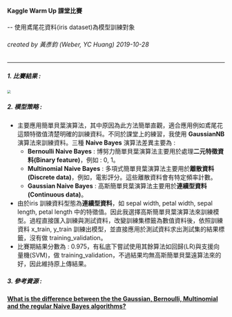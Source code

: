 ####  Kaggle Warm Up 課堂比賽 
 -- 使用鳶尾花資料(iris dataset)為模型訓練對象
###### created by 黃彥鈞 (Weber, YC Huang)     2019-10-28
---
##### 1. 比賽結果 : 
<img src="C:\Users\doudi\OneDrive\Documents\TMU-GIDS\機器學習與深度學習\Capture.PNG" style="zoom: 50%;" />

##### 2. 模型策略 :
+ 主要應用簡單貝葉演算法，其中原因為此方法簡單直觀，適合應用例如鳶尾花這類特徵值清楚明確的訓練資料。不同於課堂上的練習，我使用 **GaussianNB** 演算法來訓練資料。三種 **Naive Bayes** 演算法差異主要為 : 
  +  **Bernoulli Naive Bayes** : 博努力簡單貝葉演算法主要用於處理**二元特徵資料(Binary feature)**，例如 : 0, 1。
  +  **Multinomial Naive Bayes** : 多項式簡單貝葉演算法主要用於**離散資料 (Discrete data)**，例如，電影評分。這些離散資料會有特定頻率計數。
  +  **Gaussian Naive Bayes** : 高斯簡單貝葉演算法主要用於**連續型資料 (Continuous data)**。
+ 由於iris 訓練資料型態為**連續型資料**，如 sepal width, petal width, sepal length, petal length 中的特徵值。因此我選擇高斯簡單貝葉演算法來訓練模型。過程直接匯入訓練與測試資料，改變訓練集標籤為數值資料後，依照訓練資料 x_train, y_train 訓練出模型，並直接應用於測試資料求出測試集的結果標籤，沒有做 training_validation。
+ 比賽期結果分數為 : 0.975，有私底下嘗試使用其餘算法如回歸(LR)與支援向量機(SVM)，做 training_validation，不過結果均無高斯簡單貝葉遠算法來的好，因此維持原上傳結果。

##### 3. 參考資源 : 
[**What is the difference between the the Gaussian, Bernoulli, Multinomial and the regular Naive Bayes algorithms?**]( https://www.quora.com/What-is-the-difference-between-the-the-Gaussian-Bernoulli-Multinomial-and-the-regular-Naive-Bayes-algorithms )